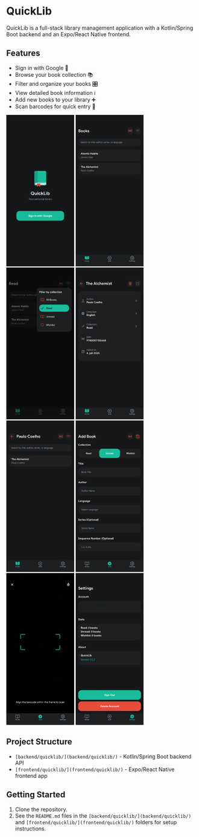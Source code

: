 # QuickLib

QuickLib is a full-stack library management application with a Kotlin/Spring Boot backend and an Expo/React Native frontend.

## Features

- Sign in with Google 🔑
- Browse your book collection 📚
- Filter and organize your books 🎛️
- View detailed book information ℹ️
- Add new books to your library ➕
- Scan barcodes for quick entry 📸

<p align="left">
<img src="assets/signin.png" alt="Sign In" width="180"> 
<img src="assets/books.png" alt="Book Collection" width="180"> 
<img src="assets/filter.png" alt="Filter Options" width="180"> 
<img src="assets/info.png" alt="Book Information" width="180">
<img src="assets/author.png" alt="Author View" width="180"> 
<img src="assets/add.png" alt="Add Book" width="180"> 
<img src="assets/scan.png" alt="Barcode Scanner" width="180">
<img src="assets/settings.png" alt="Settings" width="180">
</p>

## Project Structure

- `[backend/quicklib/](backend/quicklib/)` - Kotlin/Spring Boot backend API
- `[frontend/quicklib/](frontend/quicklib/)` - Expo/React Native frontend app

## Getting Started

1. Clone the repository.
2. See the `README.md` files in the `[backend/quicklib/](backend/quicklib/)` and `[frontend/quicklib/](frontend/quicklib/)` folders for setup instructions.
